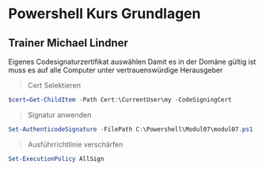 # Powershell Kurs Grundlagen
## Trainer Michael Lindner

Eigenes Codesignaturzertifikat auswählen
Damit es in der Domäne gültig ist muss es auf alle Computer unter vertrauenswürdige Herausgeber
> Cert Selektieren
``` Powershell
$cert=Get-ChildItem -Path Cert:\CurrentUser\my -CodeSigningCert
```
>Signatur anwenden

``` Powershell
Set-AuthenticodeSignature -FilePath C:\Powershell\Modul07\modul07.ps1 -Certificate $cert
```

>Ausführrichtlinie verschärfen

``` Powershell
Set-ExecutionPolicy AllSign
```